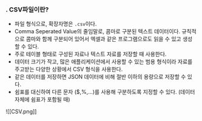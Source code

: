 ### . CSV파일이란?

- 파일 형식으로, 확장자명은 `.csv`이다.
- Comma Seperated Value의 줄임말로, 콤마로 구분된 텍스트 데이터이다. 규칙적으로 콤마와 함께 구분되어 있어서 엑셀과 같은 프로그램으로도 읽을 수 있고 생성할 수 있다.
- 주로 테이블 형태로 구성된 자료나 텍스트 자료를 저장할 때 사용한다.
- 데이터 크기가 작고, 많은 애플리케이션에서 사용할 수 있는 범용 형식이라 자료를 주고받는 다양한 상황에서 CSV 형식을 사용한다.
- 같은 데이터를 저장하면 JSON 데이터에 비해 절반 이하의 용량으로 저장할 수 있다.
- 쉼표를 대신하여 다른 문자 ($,%,…)를 사용해 구분하도록 지정할 수 있다. (데이터 자체에 쉼표가 포함될 때)

![[CSV.png]]



